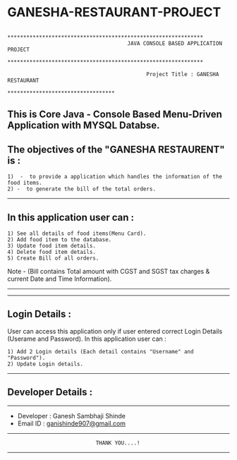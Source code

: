 # GANESHA-RESTAURANT-PROJECT




                                  **************************************************************
                                          JAVA CONSOLE BASED APPLICATION PROJECT
                                  **************************************************************

                                                Project Title : GANESHA RESTAURANT
                                                **********************************


This is Core Java - Console Based Menu-Driven Application with MYSQL Databse.
---------------------------------------------------------------------------------------------------------------------------------------------------------

The objectives of the "GANESHA RESTAURENT" is :
------------------------------------------------

	1)  -  to provide a application which handles the information of the food items.
	2) -  to generate the bill of the total orders.

---------------------------------------------------------------------------------------------------------------------------------------------------------
In this application user can :
------------------------------

	1) See all details of food items(Menu Card).
	2) Add food item to the database.
	3) Update food item details.
	4) Delete food item details.
	5) Create Bill of all orders.
Note  - (Bill contains Total amount with  CGST and SGST tax charges  & current Date and Time Information).
****
---------------------------------------------------------------------------------------------------------------------------------------------------------
Login Details : 
----------------

User can access this application only if user entered correct Login Details (Userame and Password).
In this application user can :

	1) Add 2 Login details (Each detail contains "Username" and "Password").
	2) Update Login details.
---------------------------------------------------------------------------------------------------------------------------------------------------------

Developer Details :
-------------------

*********************************************************************************************************
-	 Developer : Ganesh Sambhaji Shinde
- 	 Email ID : ganishinde907@gmail.com
*********************************************************************************************************
				                THANK YOU....!
*********************************************************************************************************

	
